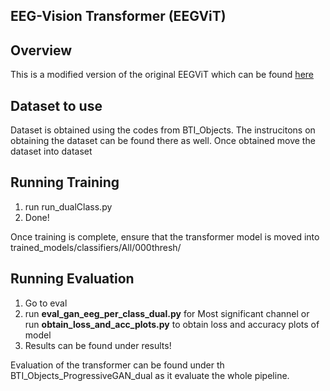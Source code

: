 ## EEG-Vision Transformer (EEGViT)

## Overview
This is a modified version of the original EEGViT which can be found [here](https://github.com/ruiqiRichard/EEGViT)

## Dataset to use
Dataset is obtained using the codes from BTI_Objects. The instrucitons on obtaining the dataset can be found there as well. Once obtained move the dataset into dataset

## Running Training
  1. run run_dualClass.py
  2. Done!

Once training is complete, ensure that the transformer model is moved into trained_models/classifiers/All/000thresh/

## Running Evaluation 
  1. Go to eval
  2. run **eval_gan_eeg_per_class_dual.py** for Most significant channel or run **obtain_loss_and_acc_plots.py** to obtain loss and accuracy plots of model
  3. Results can be found under results!

Evaluation of the transformer can be found under th BTI_Objects_ProgressiveGAN_dual as it evaluate the whole pipeline.



